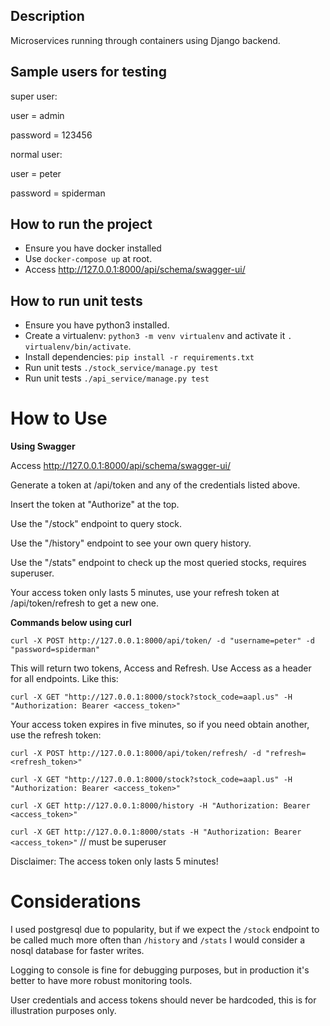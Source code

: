 ## Description

Microservices running through containers using Django backend.

## Sample users for testing

super user:

user = admin

password = 123456

normal user:

user = peter

password = spiderman

## How to run the project
* Ensure you have docker installed
* Use `docker-compose up` at root.
* Access http://127.0.0.1:8000/api/schema/swagger-ui/

## How to run unit tests

* Ensure you have python3 installed.
* Create a virtualenv: `python3 -m venv virtualenv` and activate it `. virtualenv/bin/activate`.
* Install dependencies: `pip install -r requirements.txt`
* Run unit tests `./stock_service/manage.py test`
* Run unit tests `./api_service/manage.py test`


# How to Use

**Using Swagger**

Access http://127.0.0.1:8000/api/schema/swagger-ui/

Generate a token at /api/token and any of the credentials listed above.

Insert the token at "Authorize" at the top.

Use the "/stock" endpoint to query stock.

Use the "/history" endpoint to see your own query history.

Use the "/stats" endpoint to check up the most queried stocks, requires superuser.

Your access token only lasts 5 minutes, use your refresh token at /api/token/refresh to get a new one.

**Commands below using curl**

`curl -X POST http://127.0.0.1:8000/api/token/ -d "username=peter" -d "password=spiderman"`

This will return two tokens, Access and Refresh. Use Access as a header for all endpoints. Like this:

`curl -X GET "http://127.0.0.1:8000/stock?stock_code=aapl.us" -H "Authorization: Bearer <access_token>"`

Your access token expires in five minutes, so if you need obtain another, use the refresh token:

`curl -X POST http://127.0.0.1:8000/api/token/refresh/ -d "refresh=<refresh_token>"`

`curl -X GET "http://127.0.0.1:8000/stock?stock_code=aapl.us" -H "Authorization: Bearer <access_token>"`

`curl -X GET http://127.0.0.1:8000/history -H "Authorization: Bearer <access_token>"`

`curl -X GET http://127.0.0.1:8000/stats -H "Authorization: Bearer <access_token>"` // must be superuser

Disclaimer: The access token only lasts 5 minutes!

# Considerations

I used postgresql due to popularity, but if we expect the `/stock` endpoint to be called much more often than `/history` and `/stats` I would consider a nosql database for faster writes.

Logging to console is fine for debugging purposes, but in production it's better to have more robust monitoring tools.

User credentials and access tokens should never be hardcoded, this is for illustration purposes only.
